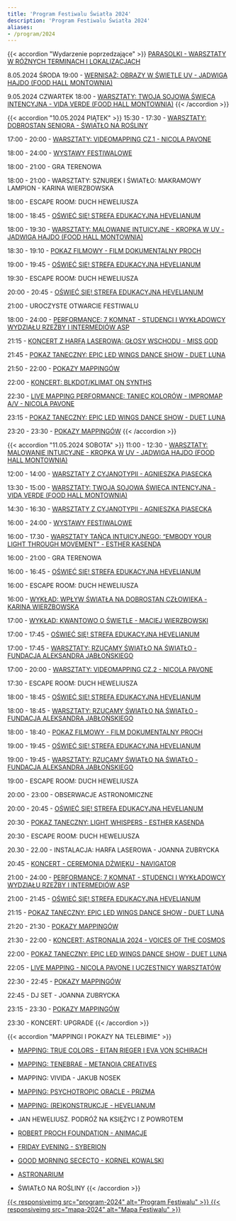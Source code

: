 ```yaml
---
title: 'Program Festiwalu Światła 2024'
description: 'Program Festiwalu Światła 2024'
aliases:
- /program/2024
---
```





{{< accordion "Wydarzenie poprzedzające" >}}
[PARASOLKI - WARSZTATY W RÓŻNYCH TERMINACH I LOKALIZACJACH](/warsztaty/parasolki/)

8.05.2024 ŚRODA 19:00 - [WERNISAŻ: OBRAZY W ŚWIETLE UV - JADWIGA HAJDO (FOOD HALL MONTOWNIA)](/wystawy/wernisaz-jadwiga-hajdo)


9.05.2024 CZWARTEK 18:00 - [WARSZTATY: TWOJA SOJOWA ŚWIECA INTENCYJNA  - VIDA VERDE (FOOD HALL MONTOWNIA)](/warsztaty/sojowa-swieca/)
{{< /accordion >}}


{{< accordion "10.05.2024 PIĄTEK" >}}
15:30 - 17:30 - [WARSZTATY: DOBROSTAN SENIORA - ŚWIATŁO NA ROŚLINY](/warsztaty/dobrostan-seniora/)
 
17:00 - 20:00 - [WARSZTATY: VIDEOMAPPING CZ.1 - NICOLA PAVONE](/warsztaty/videomapping-workshop/)
 
18:00 - 24:00 - [WYSTAWY FESTIWALOWE](/wystawy/)
 
18:00 - 21:00 - GRA TERENOWA
 
18:00 - 21:00 - WARSZTATY: SZNUREK I ŚWIATŁO: MAKRAMOWY LAMPION -  KARINA WIERZBOWSKA
 
18:00 - ESCAPE ROOM: DUCH HEWELIUSZA
 
18:00 - 18:45 - [OŚWIEĆ SIĘ! STREFA EDUKACYJNA HEVELIANUM](/warsztaty/oswiec-sie/)
 
18:00 - 19:30 - [WARSZTATY: MALOWANIE INTUICYJNE - KROPKA W UV - JADWIGA HAJDO (FOOD HALL MONTOWNIA)](/warsztaty/malowanie-intuicyjne/)
 
18:30 - 19:10 - [POKAZ FILMOWY - FILM DOKUMENTALNY PROCH](/wystawy/swiatlo-ktore-zgaslo/)
 
19:00 - 19:45 - [OŚWIEĆ SIĘ! STREFA EDUKACYJNA HEVELIANUM](/warsztaty/oswiec-sie/)
 
19:30 - ESCAPE ROOM: DUCH HEWELIUSZA
 
20:00 - 20:45 - [OŚWIEĆ SIĘ! STREFA EDUKACYJNA HEVELIANUM](/warsztaty/oswiec-sie/)
 
21:00 - UROCZYSTE OTWARCIE FESTIWALU
 
18:00 - 24:00 - [PERFORMANCE: 7 KOMNAT - STUDENCI I WYKŁADOWCY WYDZIAŁU RZEŹBY I INTERMEDIÓW ASP](/wystawy/siedem-komnat/)
 
21:15 - [KONCERT Z HARFĄ LASEROWĄ: GŁOSY WSCHODU - MISS GOD](/pokazy/joanna-zubrycka/)
 
21:45 - [POKAZ TANECZNY: EPIC LED WINGS DANCE SHOW - DUET LUNA](/pokazy/epic-led-wings/)
 
21:50 - 22:00 - [POKAZY MAPPINGÓW](#Mappingi)
 
22:00 - [KONCERT: BLKDOT/KLIMAT ON SYNTHS](https://festiwalswiatla.hs3.pl/artysci/blkdot-klimat/)
 
22:30 - [LIVE MAPPING PERFORMANCE: TANIEC KOLORÓW - IMPROMAP A/V - NICOLA PAVONE](/pokazy/live-mapping/)
 
23:15 - [POKAZ TANECZNY: EPIC LED WINGS DANCE SHOW - DUET LUNA](/pokazy/epic-led-wings/)
 
23:20 - 23:30 - [POKAZY MAPPINGÓW](#Mappingi)
{{< /accordion >}}


 {{< accordion "11.05.2024 SOBOTA" >}}
11:00 - 12:30 - [WARSZTATY: MALOWANIE INTUICYJNE - KROPKA W UV - JADWIGA HAJDO (FOOD HALL MONTOWNIA)](/warsztaty/malowanie-intuicyjne/)
 
12:00 - 14:00 - [WARSZTATY Z CYJANOTYPII - AGNIESZKA PIASECKA](/warsztaty/cyjanotypia/)
 
13:30 - 15:00 - [WARSZTATY:  TWOJA SOJOWA ŚWIECA INTENCYJNA - VIDA VERDE (FOOD HALL MONTOWNIA)](/warsztaty/sojowa-swieca/)

14:30 - 16:30 - [WARSZTATY Z CYJANOTYPII - AGNIESZKA PIASECKA](/warsztaty/cyjanotypia/)

16:00 - 24:00 - [WYSTAWY FESTIWALOWE](/wystawy/)

 16:00 - 17.30 - [WARSZTATY TAŃCA INTUICYJNEGO: “EMBODY YOUR LIGHT THROUGH MOVEMENT" - ESTHER KASENDA](/warsztaty/swiatlo-poprzez-ruch/)

 16:00 - 21:00 - GRA TERENOWA
 
16:00 - 16:45 - [OŚWIEĆ SIĘ! STREFA EDUKACYJNA HEVELIANUM](/warsztaty/oswiec-sie/)
 
16:00 - ESCAPE ROOM: DUCH HEWELIUSZA
 
16:00 - [WYKŁAD: WPŁYW ŚWIATŁA NA DOBROSTAN CZŁOWIEKA - KARINA WIERZBOWSKA](/pokazy/wyklad-o-wplywie-swiatla/)
 
17:00 - [WYKŁAD: KWANTOWO O ŚWIETLE - MACIEJ WIERZBOWSKI](/pokazy/wyklad-kwantowo-o-swietla/)
 
17:00 - 17:45 - [OŚWIEĆ SIĘ! STREFA EDUKACYJNA HEVELIANUM](/warsztaty/oswiec-sie/)
 
17:00 - 17:45 - [WARSZTATY: RZUCAMY ŚWIATŁO NA ŚWIATŁO - FUNDACJA ALEKSANDRA JABŁOŃSKIEGO](/warsztaty/rzucamy-swiatlo/)
 
17:00 - 20:00 - [WARSZTATY: VIDEOMAPPING CZ.2 - NICOLA PAVONE](/warsztaty/videomapping-workshop)
 
17:30 - ESCAPE ROOM: DUCH HEWELIUSZA
 
18:00 - 18:45 - [OŚWIEĆ SIĘ! STREFA EDUKACYJNA HEVELIANUM](/warsztaty/oswiec-sie/)
 
18:00 - 18:45 - [WARSZTATY: RZUCAMY ŚWIATŁO NA ŚWIATŁO - FUNDACJA ALEKSANDRA JABŁOŃSKIEGO](/warsztaty/rzucamy-swiatlo/)
 
18:00 - 18:40 - [POKAZ FILMOWY - FILM DOKUMENTALNY PROCH](/wystawy/swiatlo-ktore-zgaslo/)
 
19:00 - 19:45 - [OŚWIEĆ SIĘ! STREFA EDUKACYJNA HEVELIANUM](/warsztaty/oswiec-sie/)
 
19:00 - 19:45 - [WARSZTATY: RZUCAMY ŚWIATŁO NA ŚWIATŁO - FUNDACJA ALEKSANDRA JABŁOŃSKIEGO](/warsztaty/rzucamy-swiatlo/)
 
19:00 - ESCAPE ROOM: DUCH HEWELIUSZA
 
20:00 - 23:00 - OBSERWACJE ASTRONOMICZNE
 
20:00 - 20:45 - [OŚWIEĆ SIĘ! STREFA EDUKACYJNA HEVELIANUM](/warsztaty/oswiec-sie/)
 
20:30 - [POKAZ TANECZNY: LIGHT WHISPERS - ESTHER KASENDA](/pokazy/light-whispers/)
 
20:30 - ESCAPE ROOM: DUCH HEWELIUSZA
 
20.30 - 22.00 - INSTALACJA: HARFA LASEROWA - JOANNA ZUBRYCKA
 
20:45 - [KONCERT - CEREMONIA DŹWIĘKU - NAVIGATOR](/pokazy/navigator/)
 
21:00 - 24:00 - [PERFORMANCE: 7 KOMNAT - STUDENCI I WYKŁADOWCY WYDZIAŁU RZEŹBY I INTERMEDIÓW ASP](/wystawy/siedem-komnat/)
 
21:00 - 21:45 - [OŚWIEĆ SIĘ! STREFA EDUKACYJNA HEVELIANUM](/warsztaty/oswiec-sie/)
 
21:15 - [POKAZ TANECZNY: EPIC LED WINGS DANCE SHOW - DUET LUNA](/pokazy/epic-led-wings/)
 
21:20 - 21:30 - [POKAZY MAPPINGÓW](#Mappingi)
 
21:30 - 22:00 - [KONCERT: ASTRONALIA 2024 - VOICES OF THE COSMOS](/pokazy/astronalia-voices-of-the-cosmos/)
 
22:00 - [POKAZ TANECZNY: EPIC LED WINGS DANCE SHOW - DUET LUNA](/pokazy/epic-led-wings/)
 
22:05 - [LIVE MAPPING - NICOLA PAVONE I UCZESTNICY WARSZTATÓW](/pokazy/live-mapping/)
 
22:30 - 22:45 - [POKAZY MAPPINGÓW](#Mappingi)
 
22:45 - DJ SET - JOANNA ZUBRYCKA
 
23:15 - 23:30 - [POKAZY MAPPINGÓW](#Mappingi)
 
23:30 - KONCERT: UPGRADE
{{< /accordion >}}


 {{< accordion "MAPPINGI I POKAZY NA TELEBIMIE" >}}
- [MAPPING: TRUE COLORS - EITAN RIEGER I EVA VON SCHIRACH](/pokazy/mapping/)

- [MAPPING: TENEBRAE - METANOIA CREATIVES](/pokazy/mapping-tenebrae/)

- MAPPING: VIVIDA - JAKUB NOSEK

- [MAPPING: PSYCHOTROPIC ORACLE - PRIZMA](/wystawy/psychotropic-oracle/)
        	
- [MAPPING: (RE)KONSTRUKCJE - HEVELIANUM](/pokazy/mapping-hevelianum/)

- JAN HEWELIUSZ. PODRÓŻ NA KSIĘŻYC I Z POWROTEM

- [ROBERT PROCH FOUNDATION - ANIMACJE](/wystawy/swiatlo-ktore-zgaslo/)

- [FRIDAY EVENING - SYBERION](/pokazy/friday-evening/)

- [GOOD MORNING SECECTO - KORNEL KOWALSKI](/pokazy/good-morning/)

- [ASTRONARIUM](/pokazy/astronarium/)

- ŚWIATŁO NA ROŚLINY
{{< /accordion >}}


<a href="/images/program/program-2024.jpg" title="Mapa Festiwalu">
{{< responsiveimg src="program-2024" alt="Program Festiwalu" >}}
</a>

<a href="/images/program/mapa-2024.jpg" title="Mapa Festiwalu">
{{< responsiveimg src="mapa-2024" alt="Mapa Festiwalu" >}}
</a>
